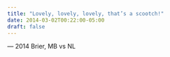 ```yaml
---
title: "Lovely, lovely, lovely, that’s a scootch!"
date: 2014-03-02T00:22:00-05:00
draft: false
---
```

— 2014 Brier, MB vs NL